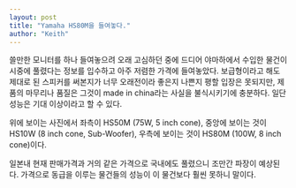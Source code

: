 ```yaml
---
layout: post
title: "Yamaha HS80M을 들여놓다."
author: "Keith"
---
```


쓸만한 모니터를 하나 들여놓으려 오래 고심하던 중에 드디어 야마하에서 수입한 물건이 시중에 풀렸다는 정보를 입수하고 아주 저렴한 가격에 들여놓았다. 보급형이라고 해도 제대로 된 스피커를 써본지가 너무 오래전이라 좋은지 나쁜지 평할 입장은 못되지만, 제품의 마무리나 품질은 그것이 made in china라는 사실을 불식시키기에 충분하다. 일단 성능은 기대 이상이라고 할 수 있다.




위에 보이는 사진에서 좌측이 HS50M (75W, 5 inch cone), 중앙에 보이는 것이 HS10W (8 inch cone, Sub-Woofer), 우측에 보이는 것이 HS80M (100W, 8 inch cone)이다.

일본내 현재 판매가격과 거의 같은 가격으로 국내에도 풀렸으니 조만간 파장이 예상된다. 가격으로 동급을 이루는 물건들의 성능이 이 물건보다 훨씬 못하니 말이다.


